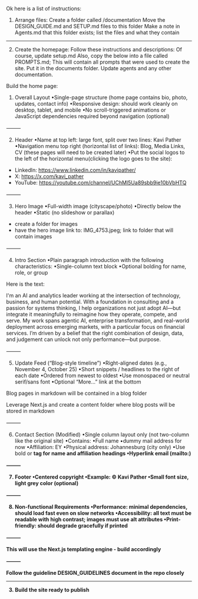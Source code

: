 Ok here is a list of instructions:

1. Arrange files:
Create a folder called /documentation
Move the DESIGN_GUIDE.md and SETUP.md files to this folder
Make a note in Agents.md that this folder exists; list the files and what they contain

---

2. Create the homepage:
Follow these instructions and descriptions:
Of course, update setup.md
Also, copy the below into a file called PROMPTS.md; This will contain all prompts that were used to create the site. Put it in the documents folder. Update agents and any other documentation.

Build the home page:


1. Overall Layout
•Single-page structure (home page contains bio, photo, updates, contact info)
•Responsive design: should work cleanly on desktop, tablet, and mobile
•No scroll-triggered animations or JavaScript dependencies required beyond navigation (optional)

⸻

2. Header
•Name at top left: large font, split over two lines: Kavi Pather
•Navigation menu top right (horizontal list of links): Blog, Media Links, CV (these pages will need to be created later)
•Put the social logos to the left of the horizontal menu(clicking the logo goes to the site):
- LinkedIn: https://www.linkedin.com/in/kavipather/
- X: https://x.com/kavi_pather
- YouTube: https://youtube.com/channel/UChMl5Ua89sbb9ie10bVbHTQ

⸻

3. Hero Image
•Full-width image (cityscape/photo)
•Directly below the header
•Static (no slideshow or parallax)
- create a folder for images
- have the hero image link to: IMG_4753.jpeg; link to folder that will contain images

⸻

4. Intro Section
•Plain paragraph introduction with the following characteristics:
•Single-column text block
•Optional bolding for name, role, or group

Here is the text:

I'm an AI and analytics leader working at the intersection of technology, business, and human potential. With a foundation in consulting and a passion for systems thinking, I help organizations not just adopt AI—but integrate it meaningfully to reimagine how they operate, compete, and serve. My work spans agentic AI, enterprise transformation, and real-world deployment across emerging markets, with a particular focus on financial services. I’m driven by a belief that the right combination of design, data, and judgement can unlock not only performance—but purpose.


⸻

5. Update Feed (“Blog-style timeline”)
•Right-aligned dates (e.g., November 4, October 25)
•Short snippets / headlines to the right of each date
•Ordered from newest to oldest
•Use monospaced or neutral serif/sans font
•Optional “More…” link at the bottom

Blog pages in markdown will be contained in a blog folder

Leverage Next.js and create a content folder where blog posts will be stored in markdown

⸻

6. Contact Section (Modified)
•Single column layout only (not two-column like the original site)
•Contains:
•Full name
•dummy mail address for now
•Affiliation: EY
•Physical address: Johannesburg (city only)
•Use bold or <strong> tag for name and affiliation headings
•Hyperlink email (mailto:)

⸻

7. Footer
•Centered copyright
•Example: © Kavi Pather
•Small font size, light grey color (optional)

⸻

8. Non-functional Requirements
•Performance: minimal dependencies, should load fast even on slow networks
•Accessibility: all text must be readable with high contrast; images must use alt attributes
•Print-friendly: should degrade gracefully if printed

⸻

This will use the Next.js templating engine - build accordingly

⸻

Follow the guideline DESIGN_GUIDELINES document in the repo closely

---

3. Build the site ready to publish

